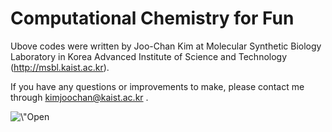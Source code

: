 Computational Chemistry for Fun
===============================

Ubove codes were written by Joo-Chan Kim at Molecular Synthetic Biology Laboratory in Korea Advanced Institute of Science and Technology (http://msbl.kaist.ac.kr).

If you have any questions or improvements to make, please contact me through kimjoochan@kaist.ac.kr .

<dl href=\"https://colab.research.google.com/github/kimjc95/computational-chemistry/blob/main/Ligand_Docking.ipynb\" target=\"_parent\"><img src=\"https://colab.research.google.com/assets/colab-badge.svg\" alt=\"Open In Colab\"/></dl>
